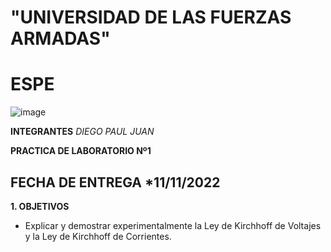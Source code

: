 # "UNIVERSIDAD DE LAS FUERZAS ARMADAS"

#            **ESPE**

![image](https://user-images.githubusercontent.com/116772918/200762591-a164d8db-c02e-4269-8bb4-0bc4c810d79f.png)

**INTEGRANTES**
*DIEGO*
*PAUL*
*JUAN*

**PRACTICA DE LABORATORIO Nº1**

**FECHA DE ENTREGA**
*11/11/2022
--------------------------------------------------------------------------------------------------------------------------------------------------------------------------------------

**1. OBJETIVOS**

* Explicar y demostrar experimentalmente la Ley de Kirchhoff de Voltajes y la Ley de Kirchhoff de Corrientes.



